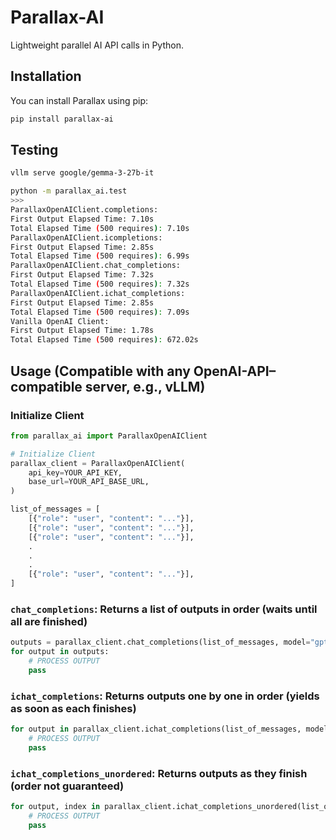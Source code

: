 # Parallax-AI

Lightweight parallel AI API calls in Python.

## Installation

You can install Parallax using pip:

```bash
pip install parallax-ai
```

## Testing
```bash
vllm serve google/gemma-3-27b-it
```

```bash
python -m parallax_ai.test
>>>
ParallaxOpenAIClient.completions:
First Output Elapsed Time: 7.10s
Total Elapsed Time (500 requires): 7.10s
ParallaxOpenAIClient.icompletions:
First Output Elapsed Time: 2.85s
Total Elapsed Time (500 requires): 6.99s
ParallaxOpenAIClient.chat_completions:
First Output Elapsed Time: 7.32s
Total Elapsed Time (500 requires): 7.32s
ParallaxOpenAIClient.ichat_completions:
First Output Elapsed Time: 2.85s
Total Elapsed Time (500 requires): 7.09s
Vanilla OpenAI Client:
First Output Elapsed Time: 1.78s
Total Elapsed Time (500 requires): 672.02s
```

## Usage (Compatible with any OpenAI-API–compatible server, e.g., vLLM)

### Initialize Client
```python
from parallax_ai import ParallaxOpenAIClient

# Initialize Client
parallax_client = ParallaxOpenAIClient(
    api_key=YOUR_API_KEY,
    base_url=YOUR_API_BASE_URL,
)

list_of_messages = [
    [{"role": "user", "content": "..."}],
    [{"role": "user", "content": "..."}],
    [{"role": "user", "content": "..."}],
    .
    .
    .
    [{"role": "user", "content": "..."}],
]
```

### `chat_completions`: Returns a list of outputs in order (waits until all are finished)

```python
outputs = parallax_client.chat_completions(list_of_messages, model="gpt-3.5-turbo")
for output in outputs:
    # PROCESS OUTPUT
    pass
```

### `ichat_completions`: Returns outputs one by one in order (yields as soon as each finishes)

```python
for output in parallax_client.ichat_completions(list_of_messages, model="gpt-3.5-turbo"):
    # PROCESS OUTPUT
    pass
```

### `ichat_completions_unordered`: Returns outputs as they finish (order not guaranteed)
```python
for output, index in parallax_client.ichat_completions_unordered(list_of_messages, model="gpt-3.5-turbo"):
    # PROCESS OUTPUT
    pass
```

